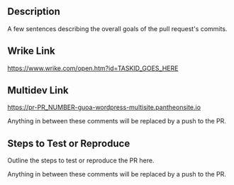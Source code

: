 ## Description
A few sentences describing the overall goals of the pull request's commits.

## Wrike Link
https://www.wrike.com/open.htm?id=TASKID_GOES_HERE

## Multidev Link
https://pr-PR_NUMBER-guoa-wordpress-multisite.pantheonsite.io

<!-- start match -->
Anything in between these comments will be replaced by a push to the PR.
<!-- end match -->

## Steps to Test or Reproduce
Outline the steps to test or reproduce the PR here.


<!-- start match -->
Anything in between these comments will be replaced by a push to the PR.
<!-- end match -->